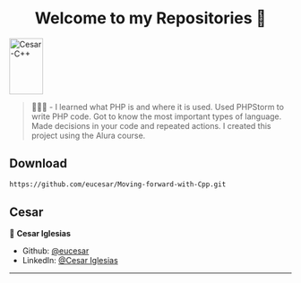 <h1 align="center">Welcome to my Repositories 🤝</h1>
<p>
   <img align="center" alt="Cesar-C++" height="100" width="60" src="https://cdn.jsdelivr.net/gh/devicons/devicon/icons/php/php-original.svg">
</p>

> 🌱👨‍💻 - I learned what PHP is and where it is used. Used PHPStorm to write PHP code. Got to know the most important types of language. Made decisions in your code and repeated actions. I created this project using the Alura course.


## Download

```sh
https://github.com/eucesar/Moving-forward-with-Cpp.git
```

## Cesar

👤 **Cesar Iglesias**

* Github: [@eucesar](https://github.com/eucesar)
* LinkedIn: [@Cesar Iglesias](https://www.linkedin.com/in/cesar-iglesias-tecnologia/)

***
